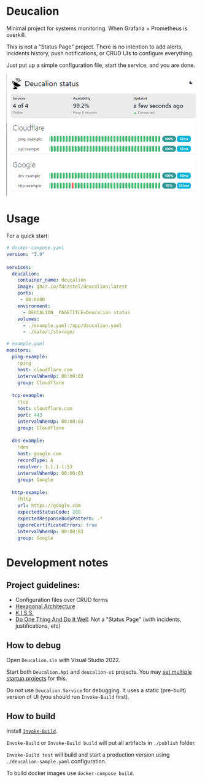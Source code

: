 # Deucalion

Minimal project for systems monitoring. When Grafana + Prometheus is overkill.

This is not a "Status Page" project. There is no intention to add alerts, incidents history, push notifications, or CRUD UIs to configure everything. 

Just put up a simple configuration file, start the service, and you are done.

![Deucalion UI example](deucalion-ui.png)



# Usage

For a quick start:

```yaml
# docker-compose.yaml
version: "3.9"

services:
  deucalion:
    container_name: deucalion
    image: ghcr.io/fdcastel/deucalion:latest
    ports:
     - 80:8080
    environment:
      - DEUCALION__PAGETITLE=Deucalion status
    volumes:
      - ./example.yaml:/app/deucalion.yaml
      - ./data/:/storage/
```

```yaml
# example.yaml
monitors:
  ping-example:
    !ping
    host: cloudflare.com
    intervalWhenUp: 00:00:03
    group: Cloudflare

  tcp-example:
    !tcp
    host: cloudflare.com
    port: 443
    intervalWhenUp: 00:00:03
    group: Cloudflare
    
  dns-example:
    !dns
    host: google.com
    recordType: A
    resolver: 1.1.1.1:53
    intervalWhenUp: 00:00:03
    group: Google

  http-example:
    !http
    url: https://google.com
    expectedStatusCode: 200
    expectedResponseBodyPattern: .*
    ignoreCertificateErrors: true
    intervalWhenUp: 00:00:03
    group: Google
```



# Development notes

## Project guidelines:
  - Configuration files over CRUD forms
  - [Hexagonal Architecture](https://en.wikipedia.org/wiki/Hexagonal_architecture_(software))
  - [K.I.S.S.](https://en.wikipedia.org/wiki/KISS_principle)
  - [Do One Thing And Do It Well](https://en.wikipedia.org/wiki/Unix_philosophy): Not a "Status Page" (with incidents, justifications, etc)

## How to debug

Open `Deucalion.sln` with Visual Studio 2022. 

Start both `Deucalion.Api` and `deucalion-ui` projects. You may [set multiple startup projects](https://learn.microsoft.com/en-us/visualstudio/ide/how-to-set-multiple-startup-projects) for this.

Do not use `Deucalion.Service` for debugging. It uses a static (pre-built) version of UI (you should run `Invoke-Build` first).

## How to build

Install [`Invoke-Build`](https://github.com/nightroman/Invoke-Build).

`Invoke-Build`  or `Invoke-Build build` will put all artifacts in `./publish` folder.

`Invoke-Build test` will build and start a production version using `./deucalion-sample.yaml` configuration.

 To build docker images use `docker-compose build`.
 